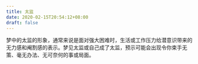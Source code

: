 ```yaml
---
title: 太监
date: 2020-02-15T20:54:12+08:00
draft: false
---
```


梦中的太监的形象，通常来说是面对强大困难时，生活或工作压力给潜意识带来的无力感和阉割感的表示。梦见太监或自己成了太监，预示可能会出现令你束手无策、毫无办法、无可奈何的事或局面。